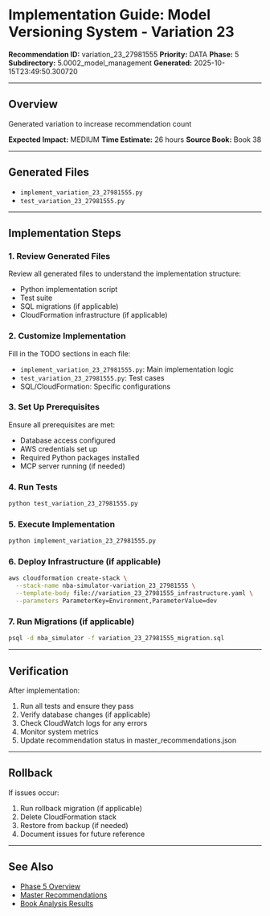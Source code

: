 # Implementation Guide: Model Versioning System - Variation 23

**Recommendation ID:** variation_23_27981555
**Priority:** DATA
**Phase:** 5
**Subdirectory:** 5.0002_model_management
**Generated:** 2025-10-15T23:49:50.300720

---

## Overview

Generated variation to increase recommendation count

**Expected Impact:** MEDIUM
**Time Estimate:** 26 hours
**Source Book:** Book 38

---

## Generated Files

- `implement_variation_23_27981555.py`
- `test_variation_23_27981555.py`

---

## Implementation Steps

### 1. Review Generated Files

Review all generated files to understand the implementation structure:
- Python implementation script
- Test suite
- SQL migrations (if applicable)
- CloudFormation infrastructure (if applicable)

### 2. Customize Implementation

Fill in the TODO sections in each file:
- `implement_variation_23_27981555.py`: Main implementation logic
- `test_variation_23_27981555.py`: Test cases
- SQL/CloudFormation: Specific configurations

### 3. Set Up Prerequisites

Ensure all prerequisites are met:
- Database access configured
- AWS credentials set up
- Required Python packages installed
- MCP server running (if needed)

### 4. Run Tests

```bash
python test_variation_23_27981555.py
```

### 5. Execute Implementation

```bash
python implement_variation_23_27981555.py
```

### 6. Deploy Infrastructure (if applicable)

```bash
aws cloudformation create-stack \
  --stack-name nba-simulator-variation_23_27981555 \
  --template-body file://variation_23_27981555_infrastructure.yaml \
  --parameters ParameterKey=Environment,ParameterValue=dev
```

### 7. Run Migrations (if applicable)

```bash
psql -d nba_simulator -f variation_23_27981555_migration.sql
```

---

## Verification

After implementation:
1. Run all tests and ensure they pass
2. Verify database changes (if applicable)
3. Check CloudWatch logs for any errors
4. Monitor system metrics
5. Update recommendation status in master_recommendations.json

---

## Rollback

If issues occur:
1. Run rollback migration (if applicable)
2. Delete CloudFormation stack
3. Restore from backup (if needed)
4. Document issues for future reference

---

## See Also

- [Phase 5 Overview](/Users/ryanranft/nba-simulator-aws/docs/phases/phase_5/)
- [Master Recommendations](/Users/ryanranft/nba-mcp-synthesis/analysis_results/master_recommendations.json)
- [Book Analysis Results](/Users/ryanranft/nba-mcp-synthesis/analysis_results/)

